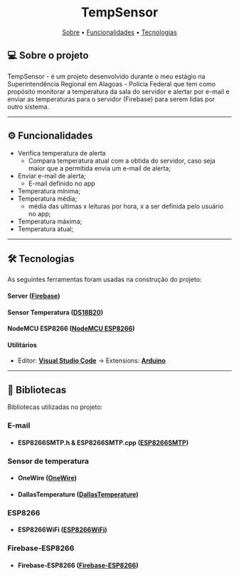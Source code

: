 <h1 align="center"> 
	TempSensor
</h1>

<p align="center">
 <a href="#-sobre-o-projeto">Sobre</a> •
 <a href="#-funcionalidades">Funcionalidades</a> •
 <a href="#-tecnologias">Tecnologias</a> 
</p>


## 💻 Sobre o projeto

TempSensor - é um projeto desenvolvido durante o meu estágio na Superintendência Regional em Alagoas - Polícia Federal que tem como propósito monitorar a temperatura da sala do servidor e alertar por e-mail e enviar as temperaturas para o servidor (Firebase) para serem lidas por outro sistema.

---

## ⚙️ Funcionalidades

- Verifica temperatura de alerta
  - Compara temperatura atual com a obtida do servidor, caso seja maior que a permitida envia um e-mail de alerta;
- Enviar e-mail de alerta;
  - E-mail definido no app
- Temperatura mínima;
- Temperatura média;
  - média das ultimas x leituras por hora, x a ser definida pelo usuário no app;
- Temperatura máxima;
- Temperatura atual;

---

## 🛠 Tecnologias

As seguintes ferramentas foram usadas na construção do projeto:

#### **Server**  ([Firebase](https://firebase.google.com/))
#### **Sensor Temperatura**  ([DS18B20](https://datasheets.maximintegrated.com/en/ds/DS18B20.pdf))
#### **NodeMCU ESP8266**  ([NodeMCU ESP8266](https://components101.com/development-boards/nodemcu-esp8266-pinout-features-and-datasheet))

#### **Utilitários**
-   Editor:  **[Visual Studio Code](https://code.visualstudio.com/)**  → Extensions:  **[Arduino](https://marketplace.visualstudio.com/items?itemName=vsciot-vscode.vscode-arduino)**

---

## 📘 Bibliotecas

Bibliotecas utilizadas no projeto:

### E-mail
- #### **ESP8266SMTP.h & ESP8266SMTP.cpp**  ([ESP8266SMTP](https://github.com/CosmicBoris/ESP8266SMTP/tree/master/src))

### Sensor de temperatura
- #### **OneWire**  ([OneWire](https://blogmasterwalkershop.com.br/arquivos/libs/OneWire.zip))
- #### **DallasTemperature**  ([DallasTemperature](https://blogmasterwalkershop.com.br/arquivos/libs/DallasTemperature.zip))

### ESP8266
- #### **ESP8266WiFi**  ([ESP8266WiFi](https://github.com/esp8266/Arduino/tree/master/libraries/ESP8266WiFi))
### Firebase-ESP8266
- #### **Firebase-ESP8266**  ([Firebase-ESP8266](https://github.com/mobizt/Firebase-ESP8266))



